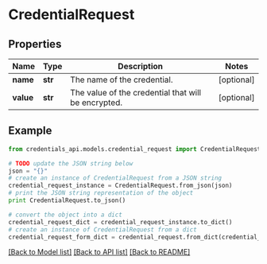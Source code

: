 # CredentialRequest


## Properties
Name | Type | Description | Notes
------------ | ------------- | ------------- | -------------
**name** | **str** | The name of the credential. | [optional] 
**value** | **str** | The value of the credential that will be encrypted. | [optional] 

## Example

```python
from credentials_api.models.credential_request import CredentialRequest

# TODO update the JSON string below
json = "{}"
# create an instance of CredentialRequest from a JSON string
credential_request_instance = CredentialRequest.from_json(json)
# print the JSON string representation of the object
print CredentialRequest.to_json()

# convert the object into a dict
credential_request_dict = credential_request_instance.to_dict()
# create an instance of CredentialRequest from a dict
credential_request_form_dict = credential_request.from_dict(credential_request_dict)
```
[[Back to Model list]](../README.md#documentation-for-models) [[Back to API list]](../README.md#documentation-for-api-endpoints) [[Back to README]](../README.md)


